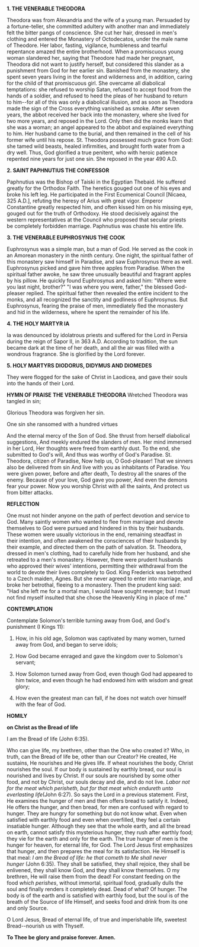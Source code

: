 
**1. THE VENERABLE THEODORA**

Theodora was from Alexandria and the wife of a young man. Persuaded by a fortune-teller, she committed adultery with another man and immediately felt the bitter pangs of conscience. She cut her hair, dressed in men's clothing and entered the Monastery of Octodecatos, under the male name of Theodore. Her labor, fasting, vigilance, humbleness and tearful repentance amazed the entire brotherhood. When a promiscuous young woman slandered her, saying that Theodore had made her pregnant, Theodora did not want to justify herself, but considered this slander as a punishment from God for her earlier sin. Banished from the monastery, she spent seven years living in the forest and wilderness and, in addition, caring for the child of that promiscuous girl. She overcame all diabolical temptations: she refused to worship Satan, refused to accept food from the hands of a soldier, and refused to heed the pleas of her husband to return to him--for all of this was only a diabolical illusion, and as soon as Theodora made the sign of the Cross everything vanished as smoke. After seven years, the abbot received her back into the monastery, where she lived for two more years, and reposed in the Lord. Only then did the monks learn that she was a woman; an angel appeared to the abbot and explained everything to him. Her husband came to the burial, and then remained in the cell of his former wife until his repose. St. Theodora possessed much grace from God: she tamed wild beasts, healed infirmities, and brought forth water from a dry well. Thus, God glorified a true penitent, who with heroic patience repented nine years for just one sin. She reposed in the year 490 A.D.

**2. SAINT PAPHNUTIUS THE CONFESSOR**

Paphnutius was the Bishop of Taiski in the Egyptian Thebaid. He suffered greatly for the Orthodox Faith. The heretics gouged out one of his eyes and broke his left leg. He participated in the First Ecumenical Council [Nicaea, 325 A.D.], refuting the heresy of Arius with great vigor. Emperor Constantine greatly respected him, and often kissed him on his missing eye, gouged out for the truth of Orthodoxy. He stood decisively against the western representatives at the Council who proposed that secular priests be completely forbidden marriage. Paphnutius was chaste his entire life.

**3. THE VENERABLE EUPHROSYNUS THE COOK**

Euphrosynus was a simple man, but a man of God. He served as the cook in an Amorean monastery in the ninth century. One night, the spiritual father of this monastery saw himself in Paradise, and saw Euphrosynus there as well. Euphrosynus picked and gave him three apples from Paradise. When the spiritual father awoke, he saw three unusually beautiful and fragrant apples by his pillow. He quickly found Euphrosynus and asked him: "Where were you last night, brother?" "I was where you were, father," the blessed God-pleaser replied. The spiritual father then revealed the entire incident to the monks, and all recognized the sanctity and godliness of Euphrosynus. But Euphrosynus, fearing the praise of men, immediately fled the monastery and hid in the wilderness, where he spent the remainder of his life.

**4. THE HOLY MARTYR IA**

Ia was denounced by idolatrous priests and suffered for the Lord in Persia during the reign of Sapor II, in 363 A.D. According to tradition, the sun became dark at the time of her death, and all the air was filled with a wondrous fragrance. She is glorified by the Lord forever.

**5. HOLY MARTYRS DIODORUS, DIDYMUS AND DIOMEDES**

They were flogged for the sake of Christ in Laodicea, and gave their souls into the hands of their Lord.


**HYMN OF PRAISE**
**THE VENERABLE THEODORA**
Wretched Theodora was tangled in sin;

Glorious Theodora was forgiven her sin.

One sin she ransomed with a hundred virtues

And the eternal mercy of the Son of God.
She thrust from herself diabolical suggestions,
And meekly endured the slanders of men.
Her mind immersed in her Lord,
Her thoughts were freed from earthly dust.
To the end, she submitted to God's will,
And thus was worthy of God's Paradise.
St. Theodora, citizen of Paradise,
Now help us, O God-pleaser!
That we sinners also be delivered from sin
And live with you as inhabitants of Paradise.
You were given power, before and after death,
To destroy all the snares of the enemy.
Because of your love, God gave you power,
And even the demons fear your power.
Now you worship Christ with all the saints,
And protect us from bitter attacks.


**REFLECTION**

One must not hinder anyone on the path of perfect devotion and service to God. Many saintly women who wanted to flee from marriage and devote themselves to God were pursued and hindered in this by their husbands. These women were usually victorious in the end, remaining steadfast in their intention, and often awakened the consciences of their husbands by their example, and directed them on the path of salvation. St. Theodora, dressed in men's clothing, had to carefully hide from her husband, and she retreated to a men's monastery. However, there were prudent husbands who approved their wives' intentions, permitting their withdrawal from the world to devote their lives completely to God. King Frederick was betrothed to a Czech maiden, Agnes. But she never agreed to enter into marriage, and broke her betrothal, fleeing to a monastery. Then the prudent king said: "Had she left me for a mortal man, I would have sought revenge; but I must not find myself insulted that she chose the Heavenly King in place of me."

**CONTEMPLATION**

Contemplate Solomon's terrible turning away from God, and God's punishment (I Kings 11):

1.  How, in his old age, Solomon was captivated by many women, turned away from God, and began to serve idols;

1.  How God became enraged and gave the kingdom over to Solomon's servant;

1.  How Solomon turned away from God, even though God had appeared to him twice, and even though he had endowed him with wisdom and great glory;


1.  How even the greatest man can fall, if he does not watch over himself with the fear of God.


**HOMILY**

**on Christ as the Bread of life**

I am the Bread of life (John 6:35).

Who can give life, my brethren, other than the One who created it? Who, in truth, can the Bread of life be, other than our Creator? He created, He sustains, He nourishes and He gives life. If wheat nourishes the body, Christ nourishes the soul. If our body is sustained by earthly bread, our soul is nourished and lives by Christ. If our souls are nourished by some other food, and not by Christ, our souls decay and die, and do not live. *Labor not for the meat which perisheth, but for that meat which endureth unto everlasting life*(John 6:27). So says the Lord in a previous statement. First, He examines the hunger of men and then offers bread to satisfy it. Indeed, He offers the hunger, and then bread, for men are confused with regard to hunger. They are hungry for something but do not know what. Even when satisfied with earthly food and even when overfilled, they feel a certain insatiable hunger. Although they see that the whole earth, and all the bread on earth, cannot satisfy this mysterious hunger, they rush after earthly food; they vie for the earth and only for the earth. The true hunger of men is the hunger for heaven, for eternal life, for God. The Lord Jesus first emphasizes that hunger, and then prepares the meal for its satisfaction. He Himself is that meal: *I am the Bread of life: he that cometh to Me shall never hunger* (John 6:35). They shall be satisfied, they shall rejoice, they shall be enlivened, they shall know God, and they shall know themselves. O my brethren, He will raise them from the dead! For constant feeding on the food *which perishes*, without immortal, spiritual food, gradually dulls the soul and finally renders it completely dead. Dead of what? Of hunger. The body is of the earth and is satisfied with earthly food, but the soul is of the breath of the Source of life Himself, and seeks food and drink from its one and only Source.

O Lord Jesus, Bread of eternal life, of true and imperishable life, sweetest Bread--nourish us with Thyself.

**To Thee be glory and praise forever. Amen.**
